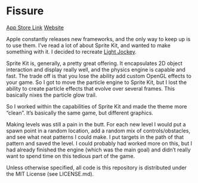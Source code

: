 Fissure
=======

<a href="https://itunes.apple.com/us/app/fissure/id876534116">App Store Link</a>
<a href="http://fieldman.org/fissure">Website</a>

Apple constantly releases new frameworks, and the only way to keep up is to use them. I’ve read a lot of about Sprite Kit, and wanted to make something with it. I decided to recreate <a href="http://fieldman.org/light-jockey">Light Jockey</a>.

Sprite Kit is, generally, a pretty great offering. It encapsulates 2D object interaction and display really well, and the physics engine is capable and fast. The trade off is that you lose the ability add custom OpenGL effects to your game. So I got to move the particle engine to Sprite Kit, but I lost the ability to create particle effects that evolve over several frames. This basically nixes the particle glow trail.

So I worked within the capabilities of Sprite Kit and made the theme more “clean”. It’s basically the same game, but different graphics.

Making levels was still a pain in the butt. For each new level I would put a spawn point in a random location, add a random mix of controls/obstacles, and see what neat patterns I could make. I put targets in the path of that pattern and saved the level. I could probably had worked more on this, but I had already finished the engine (which was the main goal) and didn’t really want to spend time on this tedious part of the game.

Unless otherwise specified, all code is this repository is distributed under the MIT License (see LICENSE.md).